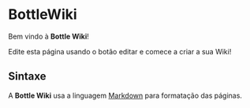 # BottleWiki

Bem vindo à **Bottle Wiki**!

Edite esta página usando o botão editar e comece a criar a sua Wiki!

## Sintaxe

A **Bottle Wiki** usa a linguagem [Markdown](http://daringfireball.net/projects/markdown)
para formatação das páginas.
